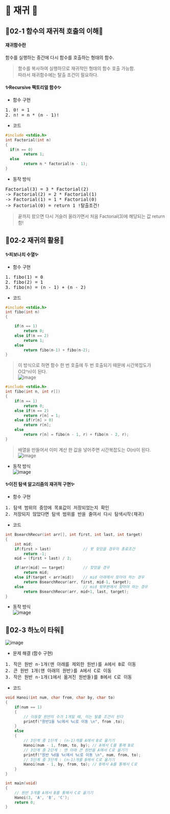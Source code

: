 # 🍋 재귀 🍋

## 🌟02-1 함수의 재귀적 호출의 이해🌟

#### 재귀함수란
함수를 실행하는 중간에 다시 함수를 호출하는 형태의 함수.  
> 함수를 복사하여 실행하므로 재귀적인 형태의 함수 호출 가능함.  
> 따라서 재귀함수에는 탈출 조건이 필요하다.  

#### ✨Recursive 팩토리얼 함수✨  

* 함수 구현
<pre>
1. 0! = 1
2. n! = n * (n - 1)!
</pre>

* 코드  
```c
#include <stdio.h>
int Factorial(int n)
{
  if(n == 0)
        return 1;
  else
        return n * factorial(n - 1);
}
```

* 동작 방식  
<pre>
Factorial(3) = 3 * Factorial(2)  
-> Factorial(2) = 2 * Factorial(1)  
-> Factorial(1) = 1 * Factorial(0)  
-> Factorial(0) = return 1 !탈출조건!  
</pre>  
> 끝까지 왔으면 다시 거슬러 올라가면서 처음 Factorial(3)에 해당되는 값 return 함!

## 🌟02-2 재귀의 활용🌟

#### ✨피보나치 수열✨

* 함수 구현
<pre>
1. fibo(1) = 0
2. fibo(2) = 1
3. fibo(n) = (n - 1) + (n - 2)
</pre>

* 코드
```c
#include <stdio.h>
int fibo(int n)
{

    if(n == 1)
        return 0;
    else if(n == 2)
        return 1;
    else
        return fibo(n-1) + fibo(n-2);
}
```
> 이 방식으로 하면 함수 한 번 호출에 두 번 호출되기 때문에 시간복잡도가 O(2^n)이 된다.  
> ![image](https://user-images.githubusercontent.com/77817094/171571224-f384f44d-166f-4bad-8acb-1d1123955887.png)

```c
#include <stdio.h>
int fibo(int n, int r[])
{
    if(n == 1)
        return 0;
    else if(n == 2)
        return r[n] = 1;
    else if(r[n] > 0)
        return r[n];
    else
        return r[n] = fibo(n - 1, r) + fibo(n - 2, r);
}
```
> 배열을 만들어서 이미 계산 한 값을 넣어주면 시간복잡도는 O(n)이 된다.  
> ![image](https://user-images.githubusercontent.com/77817094/171570888-4371b9a4-e427-492b-a43f-d1a2ad13e6f5.png)

* 동작 방식  
![image](https://user-images.githubusercontent.com/77817094/171571988-69bc5279-aa8b-479b-b7c0-76406075fdfc.png)  

#### ✨이진 탐색 알고리즘의 재귀적 구현✨
* 함수 구현
<pre>
1. 탐색 범위의 중앙에 목표값이 저장되었는지 확인
2. 저장되지 않았다면 탐색 범위를 반을 줄여서 다시 탐색시작(재귀)
</pre>

* 코드
```c
int BsearchRecur(int arr[], int first, int last, int target)
{
    int mid;
    if(first > last)              // 못 찾았을 경우의 종료조건
        return -1;
    mid = (first + last) / 2;

    if(arr[mid] == target)        // 찾았을 경우
        return mid;
    else if(target < arr[mid])    // mid 아래에서 찾아야 하는 경우
        return BsearchRecur(arr, first, mid-1, target);
    else                          // mid 윗부분에서 찾아야 하는 경우
        return BsearchRecur(arr, mid+1, last, target);
}
```
* 동작 방식  
![image](https://user-images.githubusercontent.com/77817094/171573699-c57e4c91-859f-4fd3-899f-80feb9360f7d.png)

## 🌟02-3 하노이 타워🌟
![image](https://user-images.githubusercontent.com/77817094/171575294-ff33cbb3-cec2-4d6b-a41f-4d50af04cb70.png)  
* 문제 해결 (함수 구현)
<pre>
1. 작은 원반 n-1개(맨 아래를 제외한 원반)를 A에서 B로 이동
2. 큰 원반 1개(맨 아래의 원반)를 A에서 C로 이동
3. 작은 원반 n-1개(1에서 옮겨진 원반들)를 B에서 C로 이동
</pre>

* 코드
```c
void Hanoi(int num, char from, char by, char to)
{
    if(num == 1)
    {   
        // 이동할 원반의 수가 1개일 때, 이는 탈출 조건이 된다
        printf("원반1을 %c에서 %c로 이동 \n", from ,to);
    }
    else
    {
        // 3단계 중 1단계 : (n-1)개를 A에서 B로 옮기기
        Hanoi(num - 1, from, to, by); // A에서 C를 통해 B로
        // 3단계 중 2단계 : 맨 아래 큰 원반을 A에서 C로 옮기기
        printf("원반 %d을 %c에서 %c로 이동 \n", num, from, to);
        // 3단계 중 3단계 : (n-1)개를 B에서 C로 옮기기
        Hanoi(num - 1, by, from, to); // B에서 A를 통해서 C로
    }
}

int main(void)
{
    // 원반 3개를 A에서 B를 통해서 C로 옮기기
    Hanoi(3, 'A', 'B', 'C');
    return 0;
}
```
